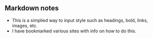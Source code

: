 ## Markdown notes

- This is a simplied way to input style such as headings, bold, links, images, etc.
- I have bookmarked various sites with info on how to do this.
